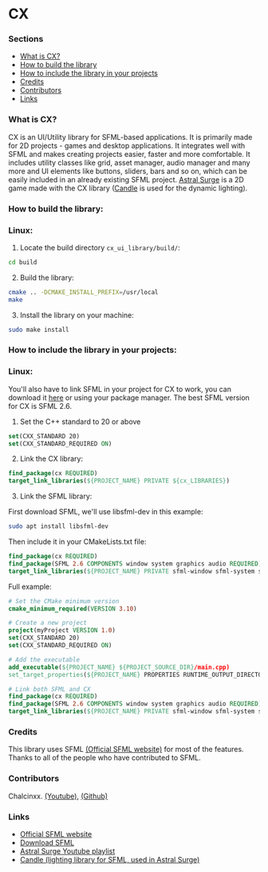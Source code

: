 # CX

### Sections
- [What is CX?](#what-is-cx)
- [How to build the library](#how-to-build-the-library)
- [How to include the library in your projects](#how-to-include-the-library-in-your-projects)
- [Credits](#credits)
- [Contributors](#contributors)
- [Links](#links)

### What is CX?
CX is an UI/Utility library for SFML-based applications. It is primarily made for 2D projects - games and desktop applications. It integrates well with SFML and makes creating projects easier, faster and more comfortable. It includes utility classes like grid, asset manager, audio manager and many more and UI elements like buttons, sliders, bars and so on, which can be easily included in an already existing SFML project. [Astral Surge](https://www.youtube.com/playlist?list=PLAYMpoWModGMjiDWBN77FPqGxotpOnEH2) is a 2D game made with the CX library ([Candle](https://github.com/MiguelMJ/Candle) is used for the dynamic lighting).
### How to build the library:

### Linux:
1. Locate the build directory `cx_ui_library/build/`:
```bash
cd build
```
2. Build the library:
```bash
cmake .. -DCMAKE_INSTALL_PREFIX=/usr/local
make
```
3. Install the library on your machine:
```bash
sudo make install
```

### How to include the library in your projects:

### Linux:
You'll also have to link SFML in your project for CX to work, you can download it [here](https://www.sfml-dev.org/download/) or using your package manager. The best SFML version for CX is SFML 2.6.
1. Set the C++ standard to 20 or above
```cmake
set(CXX_STANDARD 20)
set(CXX_STANDARD_REQUIRED ON)
```
2. Link the CX library:
```cmake
find_package(cx REQUIRED)
target_link_libraries(${PROJECT_NAME} PRIVATE ${cx_LIBRARIES})
```
3. Link the SFML library:

First download SFML, we'll use libsfml-dev in this example:
```bash
sudo apt install libsfml-dev
```
Then include it in your CMakeLists.txt file:
```cmake
find_package(cx REQUIRED)
find_package(SFML 2.6 COMPONENTS window system graphics audio REQUIRED)
target_link_libraries(${PROJECT_NAME} PRIVATE sfml-window sfml-system sfml-graphics sfml-audio ${cx_LIBRARIES})
```

Full example:
```cmake
# Set the CMake minimum version
cmake_minimum_required(VERSION 3.10)

# Create a new project
project(myProject VERSION 1.0)
set(CXX_STANDARD 20)
set(CXX_STANDARD_REQUIRED ON)

# Add the executable
add_executable(${PROJECT_NAME} ${PROJECT_SOURCE_DIR}/main.cpp)
set_target_properties(${PROJECT_NAME} PROPERTIES RUNTIME_OUTPUT_DIRECTORY ${PROJECT_SOURCE_DIR}/build)

# Link both SFML and CX
find_package(cx REQUIRED)
find_package(SFML 2.6 COMPONENTS window system graphics audio REQUIRED)
target_link_libraries(${PROJECT_NAME} PRIVATE sfml-window sfml-system sfml-graphics sfml-audio ${cx_LIBRARIES})
```

### Credits
This library uses SFML [(Official SFML website)](https://www.sfml-dev.org/) for most of the features. Thanks to all of the people who have contributed to SFML.

### Contributors
Chalcinxx. [(Youtube)](https://www.youtube.com/@chalcinxx), [(Github)](https://github.com/chalcinxx)

### Links
- [Official SFML website](https://www.sfml-dev.org/)
- [Download SFML](https://www.sfml-dev.org/download/)
- [Astral Surge Youtube playlist](https://www.youtube.com/playlist?list=PLAYMpoWModGMjiDWBN77FPqGxotpOnEH2)
- [Candle (lighting library for SFML, used in Astral Surge)](https://github.com/MiguelMJ/Candle)